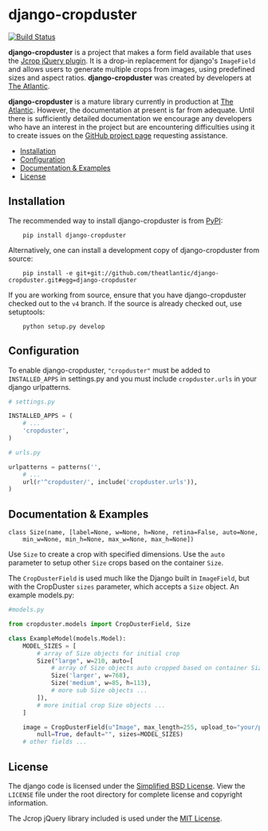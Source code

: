 django-cropduster
=================

[![Build Status](https://travis-ci.org/theatlantic/django-cropduster.svg?branch=v4)](https://travis-ci.org/theatlantic/django-cropduster)

**django-cropduster** is a project that makes a form field available that
uses the [Jcrop jQuery plugin](https://github.com/tapmodo/Jcrop). It is a drop-in
replacement for django's `ImageField` and allows users to generate multiple crops
from images, using predefined sizes and aspect ratios. **django-cropduster**
was created by developers at [The Atlantic](http://www.theatlantic.com/).

**django-cropduster** is a mature library currently in production at
[The Atlantic](http://www.theatlantic.com/). However, the documentation at present is
far from adequate. Until there is sufficiently detailed documentation we
encourage any developers who have an interest in the project but are encountering
difficulties using it to create issues on the
[GitHub project page](https://github.com/theatlantic/django-cropduster) requesting
assistance.

* [Installation](#installation)
* [Configuration](#configuration)
* [Documentation & Examples](#documentation--examples)
* [License](#license)

Installation
------------

The recommended way to install django-cropduster is from [PyPI](https://pypi.python.org/pypi/django-cropduster):

        pip install django-cropduster

Alternatively, one can install a development copy of django-cropduster from source:

        pip install -e git+git://github.com/theatlantic/django-cropduster.git#egg=django-cropduster

If you are working from source, ensure that you have django-cropduster checked out to the `v4` branch. If
the source is already checked out, use setuptools:

        python setup.py develop

Configuration
-------------

To enable django-cropduster, `"cropduster"` must be added to `INSTALLED_APPS` in
settings.py and you must include `cropduster.urls` in your django urlpatterns.

```python
# settings.py

INSTALLED_APPS = (
    # ...
    'cropduster',
)

# urls.py

urlpatterns = patterns('',
    # ...
    url(r'^cropduster/', include('cropduster.urls')),
)
```

Documentation & Examples
------------------------

    class Size(name, [label=None, w=None, h=None, retina=False, auto=None,
        min_w=None, min_h=None, max_w=None, max_h=None])

Use `Size` to create a crop with specified dimensions.  Use the `auto` parameter to setup other `Size` crops based on the container `Size`.



The `CropDusterField` is used much like the Django built in `ImageField`, but with the CropDuster `sizes` parameter, which accepts a `Size` object.
An example models.py:

```python
#models.py

from cropduster.models import CropDusterField, Size

class ExampleModel(models.Model):
    MODEL_SIZES = [
        # array of Size objects for initial crop
        Size("large", w=210, auto=[
            # array of Size objects auto cropped based on container Size
            Size('larger', w=768),
            Size('medium', w=85, h=113),
            # more sub Size objects ...
        ]),
        # more initial crop Size objects ...
    ]

    image = CropDusterField(u"Image", max_length=255, upload_to="your/path/goes/here",
        null=True, default="", sizes=MODEL_SIZES)
    # other fields ...
```

License
-------
The django code is licensed under the
[Simplified BSD License](http://opensource.org/licenses/BSD-2-Clause). View
the `LICENSE` file under the root directory for complete license and copyright
information.

The Jcrop jQuery library included is used under the
[MIT License](https://github.com/tapmodo/Jcrop/blob/master/MIT-LICENSE.txt).
